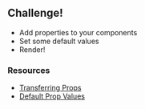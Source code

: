 ## Challenge!

 * Add properties to your components
 * Set some default values
 * Render!

### Resources

 * [Transferring Props](https://facebook.github.io/react/docs/transferring-props.html)
 * [Default Prop Values](https://facebook.github.io/react/docs/reusable-components.html#default-prop-values)